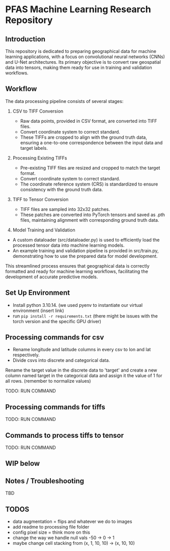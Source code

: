 # PFAS Machine Learning Research Repository
## Introduction 

This repository is dedicated to preparing geographical data for machine learning applications, with a focus on convolutional neural networks (CNNs) and U-Net architectures. Its primary objective is to convert raw geospatial data into tensors, making them ready for use in training and validation workflows.

## Workflow
The data processing pipeline consists of several stages:

1. CSV to TIFF Conversion

    - Raw data points, provided in CSV format, are converted into TIFF files.
    - Convert coordinate system to correct standard.
    - These TIFFs are cropped to align with the ground truth data, ensuring a one-to-one correspondence between the input data and target labels.

2. Processing Existing TIFFs

    - Pre-existing TIFF files are resized and cropped to match the target format.
    - Convert coordinate system to correct standard.
    - The coordinate reference system (CRS) is standardized to ensure consistency with the ground truth data.

3. TIFF to Tensor Conversion

    - TIFF files are sampled into 32x32 patches.
    - These patches are converted into PyTorch tensors and saved as .pth files, maintaining alignment with corresponding ground truth data.
    
4. Model Training and Validation

- A custom dataloader (src/dataloader.py) is used to efficiently load the processed tensor data into machine learning models.
- An example training and validation pipeline is provided in src/train.py, demonstrating how to use the prepared data for model development.

This streamlined process ensures that geographical data is correctly formatted and ready for machine learning workflows, facilitating the development of accurate predictive models.
## Set Up Environment

- Install python 3.10.14. (we used pyenv to instantiate our virtual environment (insert link)
- run `pip install -r requirements.txt` (there might be issues with the torch version and the specific GPU driver)

## Processing commands for csv

- Rename longitude and latitude columns in every csv to lon and lat respectively.
- Divide csvs into discrete and categorical data.

Rename the target value in the discrete data to 'target' and create a new column named target in the categorical data and assign it the value of 1 for all rows. 
(remember to normalize values)

TODO: RUN COMMAND
## Processing commands for tiffs
TODO: RUN COMMAND

## Commands to process tiffs to tensor
TODO: RUN COMMAND

## WIP below

## Notes / Troubleshooting

TBD

## TODOS

- data augmentation = flips and whatever we do to images
- add readme to processing file folder
- config pixel size = think more on this
- change the way we handle null vals -50 -> 0 -> 1
- maybe change cell stacking from (x, 1, 10, 10) -> (x, 10, 10)

